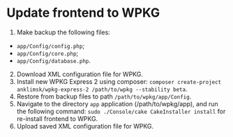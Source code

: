 # Update frontend to WPKG

1. Make backup the following files:
- `app/Config/config.php`;
- `app/Config/core.php`;
- `app/Config/database.php`.
2. Download XML configuration file for WPKG.
3. Install new WPKG Express 2 using composer:
  `composer create-project anklimsk/wpkg-express-2 /path/to/wpkg --stability beta`.
4. Restore from backup files to path `/path/to/wpkg/app/Config`.
5. Navigate to the directory `app` application (/path/to/wpkg/app),
  and run the following command: `sudo ./Console/cake CakeInstaller install`
  for re-install frontend to WPKG.
6. Upload saved XML configuration file for WPKG.

